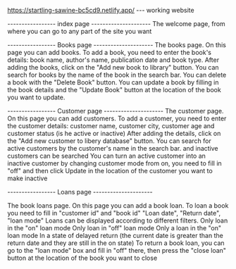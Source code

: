
https://startling-sawine-bc5cd9.netlify.app/   --- working website

----------------- index page ---------------------
The welcome page, from where you can go to any part of the site you want

----------------- Books page ---------------------
The books page.
On this page you can add books. To add a book, you need to enter the book's details: book name, author's name, publication date and book type.
After adding the books, click on the "Add new book to library" button.
You can search for books by the name of the book in the search bar.
You can delete a book with the "Delete Book" button.
You can update a book by filling in the book details and the "Update Book" button at the location of the book you want to update.

----------------- Customer page ---------------------
The customer page.
On this page you can add customers. To add a customer, you need to enter the customer details: customer name, customer city, customer age and customer status (is he active or inactive)
After adding the details, click on the "Add new customer to libery database" button.
You can search for active customers by the customer's name in the search bar. and inactive customers can be searched
You can turn an active customer into an inactive customer by changing customer mode from on, you need to fill in "off" and then click Update in the location of the customer you want to make inactive

----------------- Loans page ---------------------

The book loans page.
On this page you can add a book loan.
To loan a book you need to fill in "customer id" and "book id"
"Loan date", "Return date", "loan mode"
Loans can be displayed according to different filters.
Only loan in the "on" loan mode
Only loan in "off" loan mode
Only a loan in the "on" loan mode In a state of delayed return (the current date is greater than the return date and they are still in the on state)
To return a book loan, you can go to the "loan mode" box and fill in "off" there, then press the "close loan" button at the location of the book you want to close
